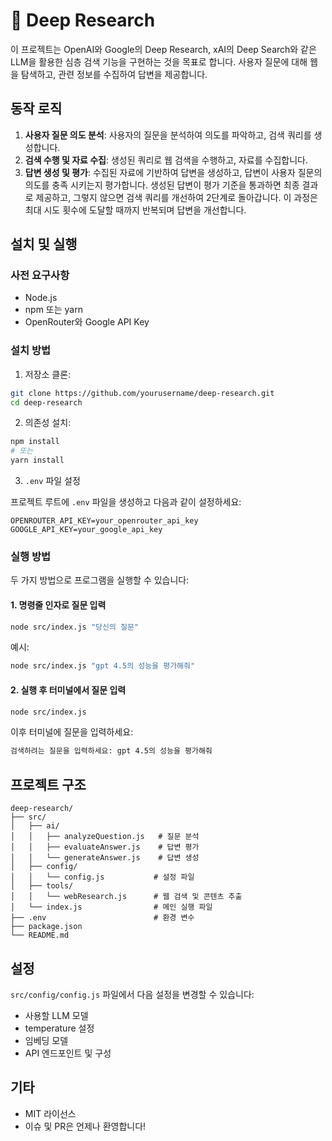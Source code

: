 # 📝 Deep Research

이 프로젝트는 OpenAI와 Google의 Deep Research, xAI의 Deep Search와 같은 LLM을 활용한 심층 검색 기능을 구현하는 것을 목표로 합니다. 사용자 질문에 대해 웹을 탐색하고, 관련 정보를 수집하여 답변을 제공합니다.

<!-- ## 핵심 기술

### RAG (Retrieval Augmented Generation)

이 프로젝트는 RAG 아키텍처를 기반으로 하여 웹에서 검색한 관련 정보를 LLM의 지식과 결합합니다. RAG는 다음 단계로 구성됩니다:

- **검색(Retrieval)**: 사용자 질문과 관련된 웹 콘텐츠를 검색
- **증강(Augmentation)**: 검색된 콘텐츠를 LLM 프롬프트에 통합
- **생성(Generation)**: 증강된 프롬프트를 바탕으로 답변 생성

### 벡터 임베딩 및 시맨틱 검색

- 추출된 웹 콘텐츠를 임베딩 모델(Google의 text-embedding-004)을 통해 벡터화
- 벡터 유사도 검색으로 사용자 질문과 의미론적으로 가장 관련성 높은 콘텐츠를 식별
- MemoryVectorStore를 활용한 인메모리 벡터 데이터베이스 구현

### 병렬 임베딩 처리

- 대량의 문서 처리 성능 향상을 위한 병렬 임베딩 처리 구현
- 청크를 배치(Batch)로 분할하여 동시에 처리
- Promise.all을 사용한 동시 비동기 처리로 임베딩 속도 최적화

### 적응형 청킹(Adaptive Chunking)

- RecursiveCharacterTextSplitter를 이용한 지능적 문서 분할
- 의미적 경계(문단, 문장 등)를 고려하여 콘텐츠를 적절한 크기의 청크로 분할
- 청크 간 오버랩을 통해 문맥 손실 최소화

### 반복적 개선 프로세스

- 생성된 답변에 대한 품질 평가 및 점수화(1-10점)
- 충분하지 않은 경우, 부족한 정보 영역 자동 식별
- 개선된 검색 쿼리를 생성하여 추가 정보 수집
- 최대 시도 횟수 내에서 답변 품질이 임계값에 도달할 때까지 반복

### 웹 스크래핑 및 콘텐츠 추출

- DuckDuckGo를 통한 검색으로 최신 정보 획득
- @mozilla/readability 라이브러리를 활용한 웹 페이지의 주요 콘텐츠 추출
- 불필요한 요소(광고, 메뉴 등) 제거 및 핵심 콘텐츠 정제 -->

## 동작 로직

1. **사용자 질문 의도 분석**: 사용자의 질문을 분석하여 의도를 파악하고, 검색 쿼리를 생성합니다.
2. **검색 수행 및 자료 수집**: 생성된 쿼리로 웹 검색을 수행하고, 자료를 수집합니다.
3. **답변 생성 및 평가**: 수집된 자료에 기반하여 답변을 생성하고, 답변이 사용자 질문의 의도를 충족 시키는지 평가합니다. 생성된 답변이 평가 기준을 통과하면 최종 결과로 제공하고, 그렇지 않으면 검색 쿼리를 개선하여 2단계로 돌아갑니다. 이 과정은 최대 시도 횟수에 도달할 때까지 반복되며 답변을 개선합니다.

<!-- ## 사용된 라이브러리

- **LangChain**: LLM과의 상호작용 및 체인 생성
- **duck-duck-scrape**: DuckDuckGo 스크래핑 라이브러리
- **axios**: HTTP 요청
- **jsdom** & **@mozilla/readability**: 웹 페이지 파싱 및 콘텐츠 추출
- **dotenv**: 환경 변수 관리 -->

## 설치 및 실행

### 사전 요구사항

- Node.js
- npm 또는 yarn
- OpenRouter와 Google API Key

### 설치 방법

1. 저장소 클론:

```bash
git clone https://github.com/yourusername/deep-research.git
cd deep-research
```

2. 의존성 설치:

```bash
npm install
# 또는
yarn install
```

3. `.env` 파일 설정

프로젝트 루트에 `.env` 파일을 생성하고 다음과 같이 설정하세요:

```
OPENROUTER_API_KEY=your_openrouter_api_key
GOOGLE_API_KEY=your_google_api_key
```

### 실행 방법

두 가지 방법으로 프로그램을 실행할 수 있습니다:

#### 1. 명령줄 인자로 질문 입력

```bash
node src/index.js "당신의 질문"
```

예시:

```bash
node src/index.js "gpt 4.5의 성능을 평가해줘"
```

#### 2. 실행 후 터미널에서 질문 입력

```bash
node src/index.js
```

이후 터미널에 질문을 입력하세요:

```bash
검색하려는 질문을 입력하세요: gpt 4.5의 성능을 평가해줘
```

## 프로젝트 구조

```
deep-research/
├── src/
│   ├── ai/
│   │   ├── analyzeQuestion.js   # 질문 분석
│   │   ├── evaluateAnswer.js    # 답변 평가
│   │   └── generateAnswer.js    # 답변 생성
│   ├── config/
│   │   └── config.js           # 설정 파일
│   ├── tools/
│   │   └── webResearch.js      # 웹 검색 및 콘텐츠 추출
│   └── index.js                # 메인 실행 파일
├── .env                        # 환경 변수
├── package.json
└── README.md
```

## 설정

`src/config/config.js` 파일에서 다음 설정을 변경할 수 있습니다:

- 사용할 LLM 모델
- temperature 설정
- 임베딩 모델
- API 엔드포인트 및 구성

## 기타

- MIT 라이선스
- 이슈 및 PR은 언제나 환영합니다!
